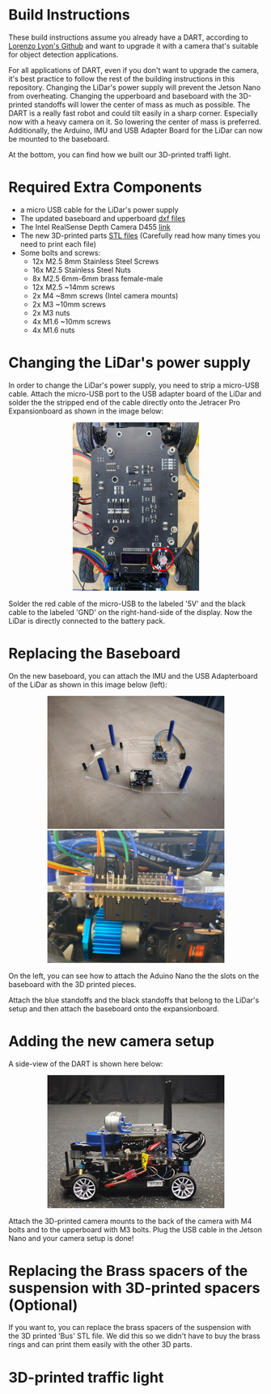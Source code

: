 # Build Instructions
These build instructions assume you already have a DART, according to [Lorenzo Lyon's Github](https://github.com/Lorenzo-Lyons/DART) and want to upgrade it with a camera that's suitable for object detection applications. 

For all applications of DART, even if you don't want to upgrade the camera, it's best practice to follow the rest of the building instructions in this repository. Changing the LiDar's power supply will prevent the Jetson Nano from overheating. Changing the upperboard and baseboard with the 3D-printed standoffs will lower the center of mass as much as possible. The DART is a really fast robot and could tilt easily in a sharp corner. Especially now with a heavy camera on it. So lowering the center of mass is preferred. Additionally, the Arduino, IMU and USB Adapter Board for the LiDar can now be mounted to the baseboard.

At the bottom, you can find how we built our 3D-printed traffi light.

# Required Extra Components
+ a micro USB cable for the LiDar's power supply
+ The updated baseboard and upperboard [dxf files](https://github.com/Semthart28/DART-5/tree/main/Build%20Instructions/DXF%20files)
+ The Intel RealSense Depth Camera D455 [link](https://store.intelrealsense.com/buy-intel-realsense-depth-camera-d455.html)
+ The new 3D-printed parts [STL files](google.com) (Carefully read how many times you need to print each file)
+ Some bolts and screws:
    + 12x M2.5 8mm Stainless Steel Screws
    + 16x M2.5 Stainless Steel Nuts
    + 8x M2.5 6mm-6mm brass female-male
    + 12x M2.5 ~14mm screws
    + 2x M4 ~8mm screws (Intel camera mounts)
    + 2x M3 ~10mm screws
    + 2x M3 nuts
    + 4x M1.6 ~10mm screws 
    + 4x M1.6 nuts

# Changing the LiDar's power supply
In order to change the LiDar's power supply, you need to strip a micro-USB cable. Attach the micro-USB port to the USB adapter board of the LiDar and solder the the stripped end of the cable directly onto the Jetracer Pro Expansionboard as shown in the image below:

<p align="center">
  <img src="images/Back_of_ExpansionBoard.JPG" width="250">
</p>

Solder the red cable of the micro-USB to the labeled '5V' and the black cable to the labeled 'GND' on the right-hand-side of the display. Now the LiDar is directly connected to the battery pack.

# Replacing the Baseboard
On the new baseboard, you can attach the IMU and the USB Adapterboard of the LiDar as shown in this image below (left):

<p align="center">
  <img src="images/Baseboard_1.jpg" width="350">
  <img src="images/Arduino_nano.jpeg" width="350">
</p>

On the left, you can see how to attach the Aduino Nano the the slots on the baseboard with the 3D printed pieces.

Attach the blue standoffs and the black standoffs that belong to the LiDar's setup and then attach the baseboard onto the expansionboard.

# Adding the new camera setup
A side-view of the DART is shown here below:

<p align="center">
  <img src="images/Zijkant_DART.jpg" width="350">
</p>

Attach the 3D-printed camera mounts to the back of the camera with M4 bolts and to the upperboard with M3 bolts. Plug the USB cable in the Jetson Nano and your camera setup is done!

# Replacing the Brass spacers of the suspension with 3D-printed spacers (Optional)
If you want to, you can replace the brass spacers of the suspension with the 3D printed 'Bus' STL file.  We did this so we didn't have to buy the brass rings and can print them easily with the other 3D parts.

# 3D-printed traffic light




